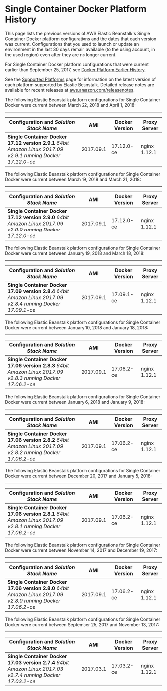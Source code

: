 # Single Container Docker Platform History<a name="platform-history-docker-single"></a>

This page lists the previous versions of AWS Elastic Beanstalk's Single Container Docker platform configurations and the dates that each version was current\. Configurations that you used to launch or update an environment in the last 30 days remain available \(to the using account, in the used region\) even after they are no longer current\.

For Single Container Docker platform configurations that were current earlier than September 25, 2017, see [Docker Platform Earlier History](platform-history-docker.md)\.

See the [Supported Platforms](concepts.platforms.md) page for information on the latest version of each platform supported by Elastic Beanstalk\. Detailed release notes are available for recent releases at [aws\.amazon\.com/releasenotes](https://aws.amazon.com/releasenotes/AWS-Elastic-Beanstalk)\. 

The following Elastic Beanstalk platform configurations for Single Container Docker were current between March 22, 2018 and April 1, 2018:


****  

|  Configuration and *Solution Stack Name*   |  AMI  |  Docker Version  |  Proxy Server  | 
| --- | --- | --- | --- | 
|   **Single Container Docker 17\.12 version 2\.9\.1**   *64bit Amazon Linux 2017\.09 v2\.9\.1 running Docker 17\.12\.0\-ce*   |  2017\.09\.1  |  17\.12\.0\-ce  |  nginx 1\.12\.1  | 

The following Elastic Beanstalk platform configurations for Single Container Docker were current between March 19, 2018 and March 21, 2018:


****  

|  Configuration and *Solution Stack Name*   |  AMI  |  Docker Version  |  Proxy Server  | 
| --- | --- | --- | --- | 
|   **Single Container Docker 17\.12 version 2\.9\.0**   *64bit Amazon Linux 2017\.09 v2\.9\.0 running Docker 17\.12\.0\-ce*   |  2017\.09\.1  |  17\.12\.0\-ce  |  nginx 1\.12\.1  | 

The following Elastic Beanstalk platform configurations for Single Container Docker were current between January 19, 2018 and March 18, 2018:


****  

|  Configuration and *Solution Stack Name*   |  AMI  |  Docker Version  |  Proxy Server  | 
| --- | --- | --- | --- | 
|   **Single Container Docker 17\.09 version 2\.8\.4**   *64bit Amazon Linux 2017\.09 v2\.8\.4 running Docker 17\.09\.1\-ce*   |  2017\.09\.1  |  17\.09\.1\-ce  |  nginx 1\.12\.1  | 

The following Elastic Beanstalk platform configurations for Single Container Docker were current between January 10, 2018 and January 18, 2018:


****  

|  Configuration and *Solution Stack Name*   |  AMI  |  Docker Version  |  Proxy Server  | 
| --- | --- | --- | --- | 
|   **Single Container Docker 17\.06 version 2\.8\.3**   *64bit Amazon Linux 2017\.09 v2\.8\.3 running Docker 17\.06\.2\-ce*   |  2017\.09\.1  |  17\.06\.2\-ce  |  nginx 1\.12\.1  | 

The following Elastic Beanstalk platform configurations for Single Container Docker were current between January 6, 2018 and January 9, 2018:


****  

|  Configuration and *Solution Stack Name*   |  AMI  |  Docker Version  |  Proxy Server  | 
| --- | --- | --- | --- | 
|   **Single Container Docker 17\.06 version 2\.8\.2**   *64bit Amazon Linux 2017\.09 v2\.8\.2 running Docker 17\.06\.2\-ce*   |  2017\.09\.1  |  17\.06\.2\-ce  |  nginx 1\.12\.1  | 

The following Elastic Beanstalk platform configurations for Single Container Docker were current between December 20, 2017 and January 5, 2018:


****  

|  Configuration and *Solution Stack Name*   |  AMI  |  Docker Version  |  Proxy Server  | 
| --- | --- | --- | --- | 
|   **Single Container Docker 17\.06 version 2\.8\.1**   *64bit Amazon Linux 2017\.09 v2\.8\.1 running Docker 17\.06\.2\-ce*   |  2017\.09\.1  |  17\.06\.2\-ce  |  nginx 1\.12\.1  | 

The following Elastic Beanstalk platform configurations for Single Container Docker were current between November 14, 2017 and December 19, 2017:


****  

|  Configuration and *Solution Stack Name*   |  AMI  |  Docker Version  |  Proxy Server  | 
| --- | --- | --- | --- | 
|   **Single Container Docker 17\.06 version 2\.8\.0**   *64bit Amazon Linux 2017\.09 v2\.8\.0 running Docker 17\.06\.2\-ce*   |  2017\.09\.1  |  17\.06\.2\-ce  |  nginx 1\.12\.1  | 

The following Elastic Beanstalk platform configurations for Single Container Docker were current between September 25, 2017 and November 13, 2017:


****  

|  Configuration and *Solution Stack Name*   |  AMI  |  Docker Version  |  Proxy Server  | 
| --- | --- | --- | --- | 
|   **Single Container Docker 17\.03 version 2\.7\.4**   *64bit Amazon Linux 2017\.03 v2\.7\.4 running Docker 17\.03\.2\-ce*   |  2017\.03\.1  |  17\.03\.2\-ce  |  nginx 1\.12\.1  | 